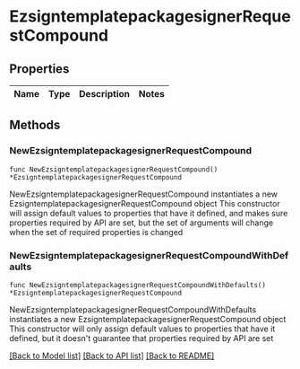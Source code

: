 # EzsigntemplatepackagesignerRequestCompound

## Properties

Name | Type | Description | Notes
------------ | ------------- | ------------- | -------------

## Methods

### NewEzsigntemplatepackagesignerRequestCompound

`func NewEzsigntemplatepackagesignerRequestCompound() *EzsigntemplatepackagesignerRequestCompound`

NewEzsigntemplatepackagesignerRequestCompound instantiates a new EzsigntemplatepackagesignerRequestCompound object
This constructor will assign default values to properties that have it defined,
and makes sure properties required by API are set, but the set of arguments
will change when the set of required properties is changed

### NewEzsigntemplatepackagesignerRequestCompoundWithDefaults

`func NewEzsigntemplatepackagesignerRequestCompoundWithDefaults() *EzsigntemplatepackagesignerRequestCompound`

NewEzsigntemplatepackagesignerRequestCompoundWithDefaults instantiates a new EzsigntemplatepackagesignerRequestCompound object
This constructor will only assign default values to properties that have it defined,
but it doesn't guarantee that properties required by API are set


[[Back to Model list]](../README.md#documentation-for-models) [[Back to API list]](../README.md#documentation-for-api-endpoints) [[Back to README]](../README.md)


